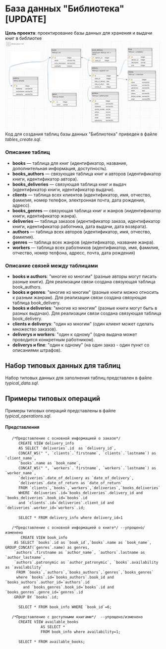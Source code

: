# База данных "Библиотека" [UPDATE]
**Цель проекта**: проектирование базы данных для хранения и выдачи книг в библиотке
![Схема базы данных](schema_new.png)
Код для создания таблиц базы данных "Библиотека" приведен в файле *tables_create.sql*.

### Описание таблиц
* **books** — таблица для книг (идентификатор, название, дополнительная информация, доступность).
* **books_authors** — связующая таблица книг и авторов (идентификатор книги, идентификатор автора).
* **books_deliveries** — связующая таблица книг и выдач (идентификатор книги, идентификатор выдачи).
* **clients** — таблица всех клиентов (идентификатор, имя, отчество, фамилия, номер телефон, электронная почта, дата рождения, адресс).
* **books_genres** — связующая таблица книг и жанров (иидентификатор книги, идентификатор жанра).
* **deliveries** — таблица заказов (идентификатор заказа, идентификатор книги, идентификатор работника, дата выдачи, дата возврата).
* **authors** — таблица всех авторов (идентификатор, имя, отчество, фамилия).
* **genres** — таблица всех жанров (идентификатор, название жанра).
* **workers** — таблица всех работников (идентификатор, имя, фамилия, отчество, номер телфона, адресс, почта, дата рождения)

### Описание связей между таблицами
* **books и authors**: "многие ко многим" (разные авторы могут писать разные книги). Для реализации связи создана связующая таблица book_authors.
* **books и genres**: "многие ко многим" (разные книги можно относить к разным жанрам). Для реализации связи создана связующая таблица book_delivery.
* **books и deliveries**: "многие ко многим" (разные книги могут быть в разных выдачах). Для реализации связи создана связующая таблица book_delivery.
* **clients и deliverys**: "один ко многим" (один клиент может сделать множество заказов).
* **deliverys и workers**: "один к одному" (одна выдача может проводится конкретным работником).
* **deliverys и fine**: "один к одному" (на один заказ - один пункт со описаниями штрафов). 

## Набор типовых данных для таблиц

Набор типовых данных для заполнения таблиц представлен в файле *typical_data.sql*.

## Примеры типовых операций
Примеры типовых операций представлены в файле *typical_operations.sql*.

#### Представления
       
       /*Представление с основной информациeй о заказе*/
          CREATE VIEW delivery_info 
	      AS SELECT `deliveries`.id  as `delivery_id`,
	      CONCAT_WS(" ", `clients`.`firstname`, `clients`.`lastname`) as `client_name`, 
		  `books`.name as `book_name`, 
		  CONCAT_WS(" ", `workers`.`firstname`, `workers`.`lastname`) as `worker_name`, 
		  `deliveries`.date_of_delivery as `date_of_delivery`,
		  `deliveries`.date_of_return as `date_of_return`
	      FROM `clients`,`books`,`workers`,`deliveries`,`books_deliveries` 
		  WHERE `deliveries`.id=`books_deliveries`.delivery_id and `books_deliveries`.book_id=`books`.id
		  and `clients`.id=`deliveries`.client_id and `deliveries`.worker_id=`workers`.id;

          SELECT * FROM delivery_info where delivery_id=1
          
       /*Представление с основной информациeй о книге*/ --упрощено/изменено
           CREATE VIEW book_info
	    AS SELECT `books`.id as `book_id`,`books`.name as `book_name`, GROUP_CONCAT(`genres`.name) as genres, 
		`authors`.firstname as `author_name`, `authors`.lastname as `author_lastname`, 
		`authors`.patronymic as `author_patronymic`, `books`.availability as `availability`
	     FROM `books`,`authors`,`books_authors`,`genres`,`books_genres` 
		 where `books`.id=`books_authors`.book_id and `books_authors`.author_id=`authors`.id
			and `books_genres`.book_id=`books`.id and `books_genres`.genre_id=`genres`.id
		GROUP BY `books`.id; 

          SELECT * FROM book_info WHERE `book_id`=6;
		  
       /*Представление с доступными книгами*/  --упрощено/изменено
          CREATE VIEW available_books
                    AS SELECT * 
                    FROM book_info where availability=1;

          SELECT * FROM available_books;

